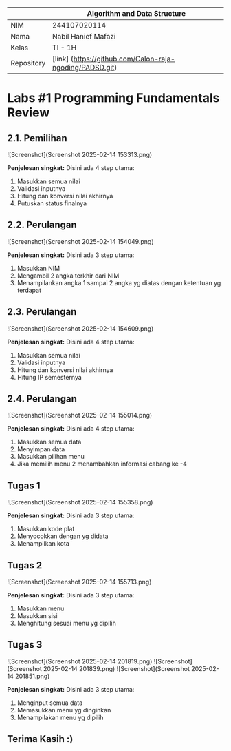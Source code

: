 |  | Algorithm and Data Structure |
|--|--|
| NIM |  244107020114|
| Nama |  Nabil Hanief Mafazi |
| Kelas | TI - 1H |
| Repository | [link] (https://github.com/Calon-raja-ngoding/PADSD.git) |

# Labs #1 Programming Fundamentals Review

## 2.1. Pemilihan


![Screenshot](Screenshot 2025-02-14 153313.png)

**Penjelesan singkat:** 
Disini ada 4 step utama: 
1. Masukkan semua nilai
2. Validasi inputnya
3. Hitung dan konversi nilai akhirnya
4. Putuskan status finalnya


## 2.2. Perulangan


![Screenshot](Screenshot 2025-02-14 154049.png)

**Penjelesan singkat:** 
Disini ada 3 step utama: 
1. Masukkan NIM
2. Mengambil 2 angka terkhir dari NIM
3. Menampilankan angka 1 sampai 2 angka yg diatas dengan ketentuan yg terdapat

## 2.3. Perulangan


![Screenshot](Screenshot 2025-02-14 154609.png)

**Penjelesan singkat:** 
Disini ada 4 step utama: 
1. Masukkan semua nilai
2. Validasi inputnya
3. Hitung dan konversi nilai akhirnya
4. Hitung IP semesternya


## 2.4. Perulangan


![Screenshot](Screenshot 2025-02-14 155014.png)

**Penjelesan singkat:** 
Disini ada 4 step utama: 
1. Masukkan semua data
2. Menyimpan data
3. Masukkan pilihan menu
4. Jika memilih menu 2 menambahkan informasi cabang ke -4

## Tugas 1


![Screenshot](Screenshot 2025-02-14 155358.png)

**Penjelesan singkat:** 
Disini ada 3 step utama: 
1. Masukkan kode plat
2. Menyocokkan dengan yg didata
3. Menampilkan kota

## Tugas 2


![Screenshot](Screenshot 2025-02-14 155713.png)

**Penjelesan singkat:** 
Disini ada 3 step utama: 
1. Masukkan menu
2. Masukkan sisi
3. Menghitung sesuai menu yg dipilih

## Tugas 3


![Screenshot](Screenshot 2025-02-14 201819.png)
![Screenshot](Screenshot 2025-02-14 201839.png)
![Screenshot](Screenshot 2025-02-14 201851.png)

**Penjelesan singkat:** 
Disini ada 3 step utama: 
1. Menginput semua data
2. Memasukkan menu yg dinginkan
3. Menampilakan menu yg dipilih

## Terima Kasih :)